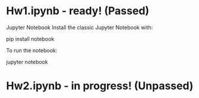 # Hw1.ipynb - ready! (Passed)

Jupyter Notebook
Install the classic Jupyter Notebook with:

pip install notebook

To run the notebook:

jupyter notebook

# Hw2.ipynb - in progress! (Unpassed)

